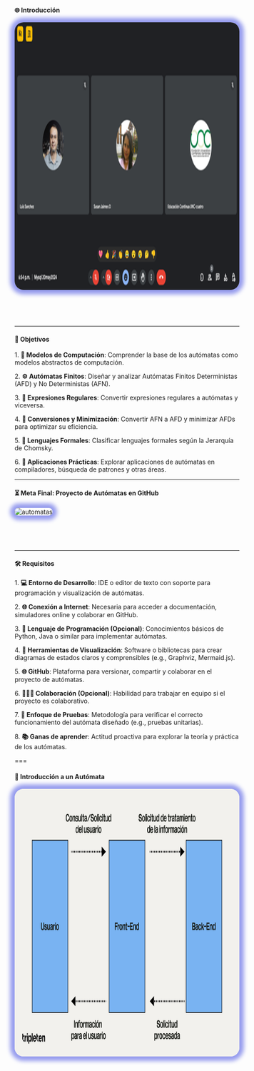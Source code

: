 #### 🌐 Introducción

<img src="0_Introduccion/meet_1.png" alt="meet"	style="height: 600px; margin: 0 auto 4rem auto; background: transparent; box-shadow: 0 0 10px 10px rgb(150, 156, 238); border-radius: 20px;">

---

#### 🎯 Objetivos

<p class="fragment" data-fragment-index="1" style="text-align: left;">
  1. <strong>🧠 Modelos de Computación</strong>: Comprender la base de los autómatas como modelos abstractos de computación.
</p>
<p class="fragment" data-fragment-index="2" style="text-align: left;">
  2. <strong>⚙️ Autómatas Finitos</strong>: Diseñar y analizar Autómatas Finitos Deterministas (AFD) y No Deterministas (AFN).
</p>
<p class="fragment" data-fragment-index="3" style="text-align: left;">
  3. <strong>📝 Expresiones Regulares</strong>: Convertir expresiones regulares a autómatas y viceversa.
</p>
<p class="fragment" data-fragment-index="4" style="text-align: left;">
  4. <strong>🔀 Conversiones y Minimización</strong>: Convertir AFN a AFD y minimizar AFDs para optimizar su eficiencia.
</p>
<p class="fragment" data-fragment-index="5" style="text-align: left;">
  5. <strong>📜 Lenguajes Formales</strong>: Clasificar lenguajes formales según la Jerarquía de Chomsky.
</p>
<p class="fragment" data-fragment-index="6" style="text-align: left;">
  6. <strong>🧪 Aplicaciones Prácticas</strong>: Explorar aplicaciones de autómatas en compiladores, búsqueda de patrones y otras áreas.
</p>

---

#### ⏳ Meta Final: Proyecto de Autómatas en GitHub

<img src="0_Introduccion/automatas.webp" alt="automatas"	style="height: 600px; margin: 0 auto 4rem auto; background: transparent; box-shadow: 0 0 10px 10px rgb(150, 156, 238); border-radius: 20px;" class="demo-logo">

---

#### 🛠️ Requisitos

<p class="fragment" data-fragment-index="1" style="text-align: left;">
  1. <strong>💻 Entorno de Desarrollo</strong>: IDE o editor de texto con soporte para programación y visualización de autómatas.
</p>
<p class="fragment" data-fragment-index="2" style="text-align: left;">
  2. <strong>🌐 Conexión a Internet</strong>: Necesaria para acceder a documentación, simuladores online y colaborar en GitHub.
</p>
<p class="fragment" data-fragment-index="3" style="text-align: left;">
  3. <strong>🐍 Lenguaje de Programación (Opcional)</strong>: Conocimientos básicos de Python, Java o similar para implementar autómatas.
</p>
<p class="fragment" data-fragment-index="4" style="text-align: left;">
  4. <strong>🧰 Herramientas de Visualización</strong>:  Software o bibliotecas para crear diagramas de estados claros y comprensibles (e.g., Graphviz, Mermaid.js).
</p>
<p class="fragment" data-fragment-index="5" style="text-align: left;">
  5. <strong>🌐 GitHub</strong>: Plataforma para versionar, compartir y colaborar en el proyecto de autómatas.
</p>
<p class="fragment" data-fragment-index="6" style="text-align: left;">
  6. <strong>🧑‍🤝‍🧑 Colaboración (Opcional)</strong>: Habilidad para trabajar en equipo si el proyecto es colaborativo.
</p>
<p class="fragment" data-fragment-index="7" style="text-align: left;">
  7. <strong>🧪 Enfoque de Pruebas</strong>: Metodología para verificar el correcto funcionamiento del autómata diseñado (e.g., pruebas unitarias).
</p>
<p class="fragment" data-fragment-index="8" style="text-align: left;">
  8. <strong>📚 Ganas de aprender</strong>: Actitud proactiva para explorar la teoría y práctica de los autómatas.
</p>

===

#### 🚀 Introducción a un Autómata

<img src="0_Introduccion/proyecto_1.jpg" alt="vista 1"	style="height: 600px; margin: 0 auto 4rem auto; background: transparent; box-shadow: 0 0 10px 10px rgb(150, 156, 238); border-radius: 20px;" class="demo-logo">
